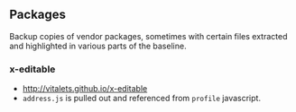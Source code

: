 ## Packages

Backup copies of vendor packages, sometimes with certain files extracted and
highlighted in various parts of the baseline.

### x-editable

* http://vitalets.github.io/x-editable
* `address.js` is pulled out and referenced from `profile` javascript.

